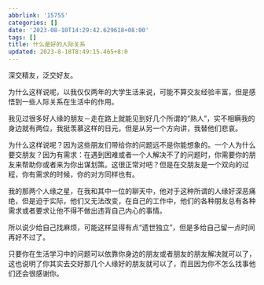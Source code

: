 ```yaml
---
abbrlink: '15755'
categories: []
date: '2023-08-10T14:29:42.629618+08:00'
tags: []
title: 什么是好的人际关系
updated: 2023-8-18T8:49:15.465+8:0
---
```

深交精友，泛交好友。

为什么这样说呢，以我仅仅两年的大学生活来说，可能不算交友经验丰富，但是感悟到一些人际关系在生活中的作用。

我见过很多好人缘的朋友－走在路上就能见到好几个所谓的“熟人”，实不相瞒我的身边就有两位，我挺羡慕这样的日元，但是从另一个方向讲，我替他们悲哀。

为什么这样说呢？因为这些朋友们带给你的问题远不是你能想象的。一个人为什么要交朋友？因为有需求：在遇到困难或者一个人解决不了的问题时，你需要你的朋友来帮助你或者来为你出谋划策。这很正常对吧？但是在交朋友是一个双向的过程，你有需求的时候，你的对方同样也有。

我的那两个人缘之星，在我和其中一位的聊天中，他对于这种所谓的人缘好深恶痛绝，但是迫于实际，他们又无法改变，在自己的工作中，他们的各种朋友总有各种需求或者要求让他不得不做出违背自己内心的事情。

所以说少给自己找麻烦，可能这样显得有点“遗世独立”，但是多给自己留一点时间再好不过了。

只要你在生活学习中的问题可以依靠你身边的朋友或者朋友的朋友解决就可以了，这也说明了你其实去交好那几个人缘好的朋友就可以了，而且因为你不怎么找事他们还会很感谢你。
